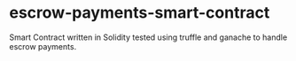 # escrow-payments-smart-contract
Smart Contract written in Solidity tested using truffle and ganache to handle escrow payments. 
